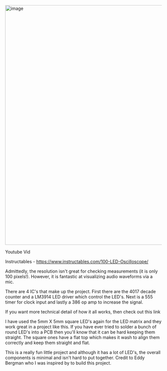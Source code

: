 <img width="1024" height="768" alt="image" src="https://github.com/user-attachments/assets/54c27abd-6ee8-4a90-9ee3-42a39f39980d" />

Youtube Vid

Instructables - https://www.instructables.com/100-LED-Oscilloscope/



Admittedly, the resolution isn't great for checking measurements (it is only 100 pixels!). However, it is fantastic at visualizing audio waveforms via a mic.


There are 4 IC's that make up the project. First there are the 4017 decade counter and a LM3914 LED driver which control the LED's. Next is a 555 timer for clock input and lastly a 386 op amp to increase the signal.


If you want more technical detail of how it all works, then check out this link


I have used the 5mm X 5mm square LED's again for the LED matrix and they work great in a project like this. If you have ever tried to solder a bunch of round LED's into a PCB then you'll know that it can be hard keeping them straight. The square ones have a flat top which makes it wash to align them correctly and keep them straight and flat.


This is a really fun little project and although it has a lot of LED's, the overall components is minimal and isn't hard to put together. Credit to Eddy Bergman who I was inspired by to build this project.

